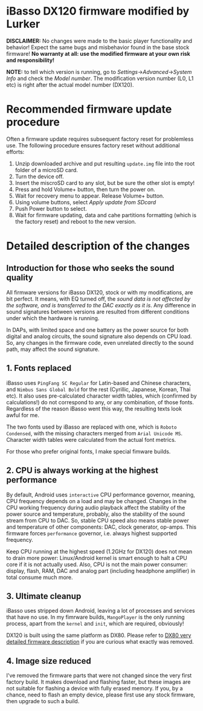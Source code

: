 # iBasso DX120 firmware modified by Lurker

**DISCLAIMER:** No changes were made to the basic player functionality and behavior! Expect the same bugs and misbehavior found in the base stock firmware! **No warranty at all: use the modified firmware at your own risk and responsibility!**

**NOTE:** to tell which version is running, go to _Settings_->_Advanced_->_System Info_ and check the _Model number_. The modification version number (L0, L1 etc) is right after the actual model number (DX120).

# Recommended firmware update procedure
Often a firmware update requires subsequent factory reset for problemless use. The following procedure ensures factory reset without additional efforts:
1. Unzip downloaded archive and put resulting `update.img` file into the root folder of a microSD card.
2. Turn the device off.
3. Insert the miscroSD card to any slot, but be sure the other slot is empty!
4. Press and hold Volume+ button, then turn the power on.
5. Wait for recovery menu to appear. Release Volume+ button.
6. Using volume buttons, select *Apply update from SDcard*
7. Push Power button to select.
8. Wait for firmware updating, data and cahe partitions formatting (which is the factory reset) and reboot to the new version.

# Detailed description of the changes

## Introduction for those who seeks the sound quality
All firmware versions for iBasso DX120, stock or with my modifications, are bit perfect. It means, with EQ turned off, the *sound data is not affected by the software, and is transferred to the DAC exactly as it is*. Any difference in sound signatures between versions are resulted from different conditions under which the hardware is running.

In DAPs, with limited space and one battery as the power source for both digital and analog circuits, the sound signature also depends on CPU load. So, any changes in the firmware code, even unrelated directly to the sound path, may affect the sound signature.

## 1. Fonts replaced

iBasso uses `PingFang SC Regular` for Latin-based and Chinese characters, and `Nimbus Sans Global Bold` for the rest (Cyrillic, Japanese, Korean, Thai etc). It also uses pre-calculated character width tables, which (confirmed by calculations!) do not correspond to any, or any combination, of those fonts. Regardless of the reason iBasso went this way, the resulting texts look awful for me.

The two fonts used by iBasso are replaced with one, which is `Roboto Condensed`, with the missing characters merged from `Arial Unicode MS`. Character width tables were calculated from the actual font metrics.

For those who prefer original fonts, I make special fimware builds.

## 2. CPU is always working at the highest performance

By default, Android uses `interactive` CPU performance governor, meaning, CPU frequency depends on a load and may be changed. Changes in the CPU working frequency during audio playback affect the stability of the power source and temperature, probably, also the stability of the sound stream from CPU to DAC. So, stable CPU speed also means stable power and temperature of other components: DAC, clock generator, op-amps. This firmware forces `performance` governor, i.e. always highest supported frequency.

Keep CPU running at the highest speed (1.2GHz for DX120) does not mean to drain more power: Linux/Android kernel is smart enough to halt a CPU core if it is not actually used. Also, CPU is not the main power consumer: display, flash, RAM, DAC and analog part (including headphone amplifier) in total consume much more.

## 3. Ultimate cleanup

iBasso uses stripped down Android, leaving a lot of processes and services that have no use. In my fimrware builds, `MangoPlayer` is the only running process, apart from the `kernel` and `init`, which are required, obviously!

DX120 is built using the same platform as DX80. Please refer to [DX80 very detailed firmware description](https://github.com/Lurker00/DX80-firmware/blob/master/release/README.md#9-ultimate-cleanup) if you are curious what exactly was removed.

## 4. Image size reduced

I've removed the firmware parts that were not changed since the very first factory build. It makes download and flashing faster, but these images are not suitable for flashing a device with fully erased memory. If you, by a chance, need to flash an empty device, please first use any stock firmware, then upgrade to such a build.
